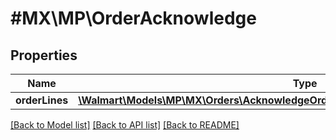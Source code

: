 # #MX\MP\OrderAcknowledge

## Properties

Name | Type | Description | Notes
------------ | ------------- | ------------- | -------------
**orderLines** | [**\Walmart\Models\MP\MX\Orders\AcknowledgeOrdersRequestOrderAcknowledgeOrderLines**](AcknowledgeOrdersRequestOrderAcknowledgeOrderLines.md) |  | [optional]


[[Back to Model list]](../) [[Back to API list]](../../Api/MX/MP) [[Back to README]](../../README.md)
